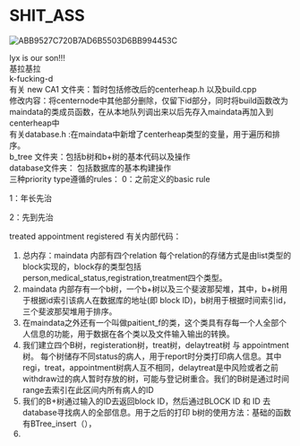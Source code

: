 # SHIT_ASS  
![ABB9527C720B7AD6B5503D6BB994453C](https://user-images.githubusercontent.com/102898205/168458983-0a424c34-ea2e-43bf-a48a-773ca6a02729.jpg)  

lyx is our son!!!  
基拉基拉  
k-fucking-d  
有关 new CA1 文件夹：暂时包括修改后的centerheap.h 以及build.cpp  
  修改内容：将centernode中其他部分删除，仅留下id部分，同时将build函数改为maindata的类成员函数，在从本地队列调出来以后先存入maindata再加入到centerheap中  
有关database.h :在maindata中新增了centerheap类型的变量，用于遍历和排序。   
b_tree 文件夹：包括b树和b+树的基本代码以及操作  
database文件夹： 包括数据库的基本构建操作  
三种priority type遵循的rules：
  0：之前定义的basic rule  
  
  1：年长先治  
  
  2：先到先治  
  
treated  appointment  registered
有关内部代码：
  1. 总内存：maindata 内部有四个relation 每个relation的存储方式是由list类型的block实现的，block存的类型包括person,medical_status,registration,treatment四个类型。  
  2. maindata 内部存有一个b树，一个b+树以及三个斐波那契堆，其中，b+树用于根据id索引该病人在数据库的地址(即 block ID)，b树用于根据时间索引id，三个斐波那契堆用于排序。  
  3. 在maindata之外还有一个叫做paitient_f的类，这个类具有存每一个人全部个人信息的功能，用于数据在各个类以及文件输入输出的转换。
  4.  我们建立四个B树，registeration树，treat树，delaytreat树 与 appointment 树。 每个树储存不同status的病人，用于report时分类打印病人信息。其中regi，treat，appointment树病人互不相同，delaytreat是中风险或者之前withdraw过的病人暂时存放的树，可能与登记树重合。我们的B树是通过时间range去索引在此区间内所有病人的ID
  5.  我们的B+树通过输入的ID去返回block ID，然后通过BLOCK ID 和 ID 去database寻找病人的全部信息。用于之后的打印
b树的使用方法：基础的函数有BTree_insert（），
  6. 
